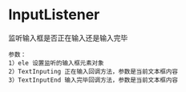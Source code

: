 # InputListener
监听输入框是否正在输入还是输入完毕

```
参数：
1）ele 设置监听的输入框元素对象
2）TextInputing 正在输入回调方法，参数是当前文本框内容
3）TextInputEnd 输入完毕回调方法，参数是当前文本框内容
 
 ```
